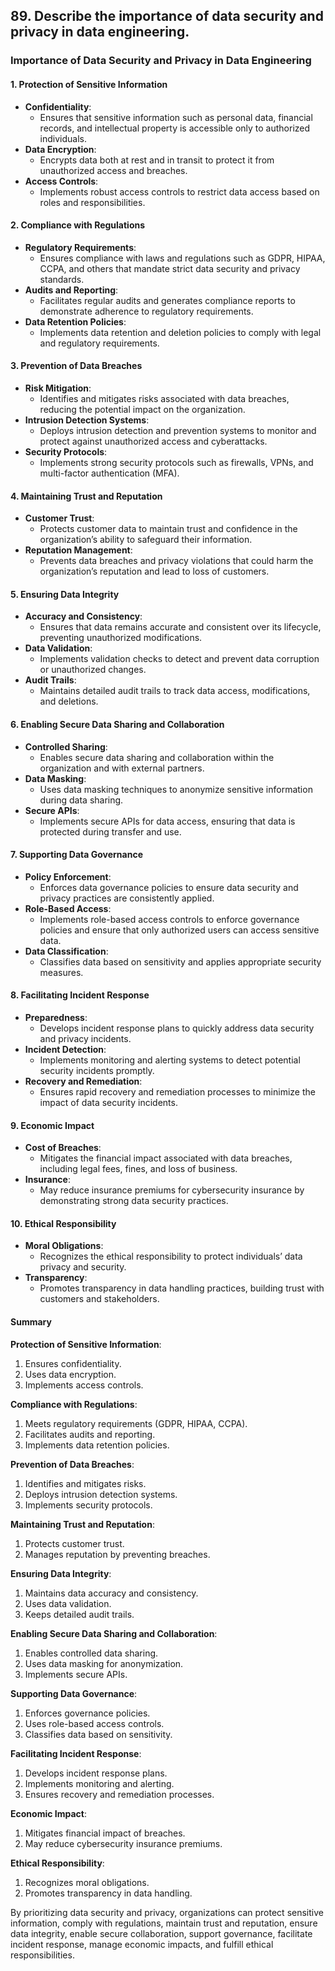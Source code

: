 ## 89. Describe the importance of data security and privacy in data engineering.


### Importance of Data Security and Privacy in Data Engineering

#### 1. Protection of Sensitive Information
   - **Confidentiality**:
     - Ensures that sensitive information such as personal data, financial records, and intellectual property is accessible only to authorized individuals.
   - **Data Encryption**:
     - Encrypts data both at rest and in transit to protect it from unauthorized access and breaches.
   - **Access Controls**:
     - Implements robust access controls to restrict data access based on roles and responsibilities.

#### 2. Compliance with Regulations
   - **Regulatory Requirements**:
     - Ensures compliance with laws and regulations such as GDPR, HIPAA, CCPA, and others that mandate strict data security and privacy standards.
   - **Audits and Reporting**:
     - Facilitates regular audits and generates compliance reports to demonstrate adherence to regulatory requirements.
   - **Data Retention Policies**:
     - Implements data retention and deletion policies to comply with legal and regulatory requirements.

#### 3. Prevention of Data Breaches
   - **Risk Mitigation**:
     - Identifies and mitigates risks associated with data breaches, reducing the potential impact on the organization.
   - **Intrusion Detection Systems**:
     - Deploys intrusion detection and prevention systems to monitor and protect against unauthorized access and cyberattacks.
   - **Security Protocols**:
     - Implements strong security protocols such as firewalls, VPNs, and multi-factor authentication (MFA).

#### 4. Maintaining Trust and Reputation
   - **Customer Trust**:
     - Protects customer data to maintain trust and confidence in the organization’s ability to safeguard their information.
   - **Reputation Management**:
     - Prevents data breaches and privacy violations that could harm the organization’s reputation and lead to loss of customers.

#### 5. Ensuring Data Integrity
   - **Accuracy and Consistency**:
     - Ensures that data remains accurate and consistent over its lifecycle, preventing unauthorized modifications.
   - **Data Validation**:
     - Implements validation checks to detect and prevent data corruption or unauthorized changes.
   - **Audit Trails**:
     - Maintains detailed audit trails to track data access, modifications, and deletions.

#### 6. Enabling Secure Data Sharing and Collaboration
   - **Controlled Sharing**:
     - Enables secure data sharing and collaboration within the organization and with external partners.
   - **Data Masking**:
     - Uses data masking techniques to anonymize sensitive information during data sharing.
   - **Secure APIs**:
     - Implements secure APIs for data access, ensuring that data is protected during transfer and use.

#### 7. Supporting Data Governance
   - **Policy Enforcement**:
     - Enforces data governance policies to ensure data security and privacy practices are consistently applied.
   - **Role-Based Access**:
     - Implements role-based access controls to enforce governance policies and ensure that only authorized users can access sensitive data.
   - **Data Classification**:
     - Classifies data based on sensitivity and applies appropriate security measures.

#### 8. Facilitating Incident Response
   - **Preparedness**:
     - Develops incident response plans to quickly address data security and privacy incidents.
   - **Incident Detection**:
     - Implements monitoring and alerting systems to detect potential security incidents promptly.
   - **Recovery and Remediation**:
     - Ensures rapid recovery and remediation processes to minimize the impact of data security incidents.

#### 9. Economic Impact
   - **Cost of Breaches**:
     - Mitigates the financial impact associated with data breaches, including legal fees, fines, and loss of business.
   - **Insurance**:
     - May reduce insurance premiums for cybersecurity insurance by demonstrating strong data security practices.

#### 10. Ethical Responsibility
   - **Moral Obligations**:
     - Recognizes the ethical responsibility to protect individuals’ data privacy and security.
   - **Transparency**:
     - Promotes transparency in data handling practices, building trust with customers and stakeholders.

#### Summary

**Protection of Sensitive Information**:
1. Ensures confidentiality.
2. Uses data encryption.
3. Implements access controls.

**Compliance with Regulations**:
1. Meets regulatory requirements (GDPR, HIPAA, CCPA).
2. Facilitates audits and reporting.
3. Implements data retention policies.

**Prevention of Data Breaches**:
1. Identifies and mitigates risks.
2. Deploys intrusion detection systems.
3. Implements security protocols.

**Maintaining Trust and Reputation**:
1. Protects customer trust.
2. Manages reputation by preventing breaches.

**Ensuring Data Integrity**:
1. Maintains data accuracy and consistency.
2. Uses data validation.
3. Keeps detailed audit trails.

**Enabling Secure Data Sharing and Collaboration**:
1. Enables controlled data sharing.
2. Uses data masking for anonymization.
3. Implements secure APIs.

**Supporting Data Governance**:
1. Enforces governance policies.
2. Uses role-based access controls.
3. Classifies data based on sensitivity.

**Facilitating Incident Response**:
1. Develops incident response plans.
2. Implements monitoring and alerting.
3. Ensures recovery and remediation processes.

**Economic Impact**:
1. Mitigates financial impact of breaches.
2. May reduce cybersecurity insurance premiums.

**Ethical Responsibility**:
1. Recognizes moral obligations.
2. Promotes transparency in data handling.

By prioritizing data security and privacy, organizations can protect sensitive information, comply with regulations, maintain trust and reputation, ensure data integrity, enable secure collaboration, support governance, facilitate incident response, manage economic impacts, and fulfill ethical responsibilities.